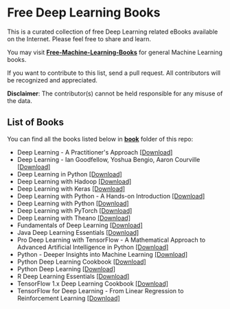 # Free Deep Learning Books

This is a curated collection of free Deep Learning related eBooks available on the Internet. Please feel free to share and learn.

You may visit [**Free-Machine-Learning-Books**](https://github.com/TechBookHunter/Free-Machine-Learning-Books) for general Machine Learning books.

If you want to contribute to this list, send a pull request. All contributors will be recognized and appreciated.

**Disclaimer**: The contributor(s) cannot be held responsible for any misuse of the data.

## List of Books

You can find all the books listed below in [**book**](/book) folder of this repo:

* Deep Learning - A Practitioner's Approach [[Download]](/book/Deep%20Learning%20-%20A%20Practitioner%27s%20Approach.pdf)
* Deep Learning - Ian Goodfellow, Yoshua Bengio, Aaron Courville [[Download]](/book/Deep%20Learning%20-%20Ian%20Goodfellow%2C%20Yoshua%20Bengio%2C%20Aaron%20Courville.pdf)
* Deep Learning in Python [[Download]](/book/Deep%20Learning%20in%20Python.epub)
* Deep Learning with Hadoop [[Download]](/book/Deep%20Learning%20with%20Hadoop.epub)
* Deep Learning with Keras [[Download]](/book/Deep%20Learning%20with%20Keras.epub)
* Deep Learning with Python - A Hands-on Introduction [[Download]](/book/Deep%20Learning%20with%20Python%20-%20A%20Hands-on%20Introduction.pdf)
* Deep Learning with Python [[Download]](/book/Deep%20Learning%20with%20Python.pdf)
* Deep Learning with PyTorch [[Download]](/book/Deep%20Learning%20with%20PyTorch.epub)
* Deep Learning with Theano [[Download]](/book/Deep%20Learning%20with%20Theano.pdf)
* Fundamentals of Deep Learning [[Download]](/book/Fundamentals%20of%20Deep%20Learning.pdf)
* Java Deep Learning Essentials [[Download]](/book/Java%20Deep%20Learning%20Essentials.pdf)
* Pro Deep Learning with TensorFlow - A Mathematical Approach to Advanced Artificial Intelligence in Python [[Download]](/book/Pro%20Deep%20Learning%20with%20TensorFlow%20-%20A%20Mathematical%20Approach%20to%20Advanced%20Artificial%20Intelligence%20in%20Python.pdf)
* Python - Deeper Insights into Machine Learning [[Download]](/book/Python%20-%20Deeper%20Insights%20into%20Machine%20Learning.pdf)
* Python Deep Learning Cookbook [[Download]](/book/Python%20Deep%20Learning%20Cookbook.epub)
* Python Deep Learning [[Download]](/book/Python%20Deep%20Learning.pdf)
* R Deep Learning Essentials [[Download]](/book/R%20Deep%20Learning%20Essentials.pdf)
* TensorFlow 1.x Deep Learning Cookbook [[Download]](/book/TensorFlow%201.x%20Deep%20Learning%20Cookbook.epub)
* TensorFlow for Deep Learning - From Linear Regression to Reinforcement Learning [[Download]](/book/TensorFlow%20for%20Deep%20Learning%20-%20From%20Linear%20Regression%20to%20Reinforcement%20Learning.epub)

